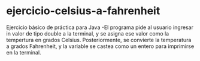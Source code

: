 # ejercicio-celsius-a-fahrenheit
Ejercicio básico de práctica para Java
-El programa pide al usuario ingresar in valor de tipo double a la terminal, y se asigna ese valor como la tempertura en grados Celsius. Posteriormente, se convierte la temperatura a grados Fahrenheit, y la variable se castea como un entero para imprimirse en la terminal. 
